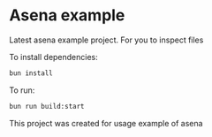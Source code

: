 # Asena example
Latest asena example project. For you to inspect files

To install dependencies:

```bash
bun install
```

To run:

```bash
bun run build:start
```

This project was created for usage example of asena

